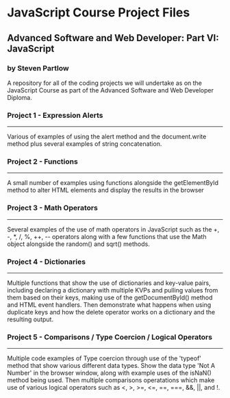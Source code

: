 # JavaScript Course Project Files
## Advanced Software and Web Developer: Part VI: JavaScript
### by Steven Partlow

A repository for all of the coding projects we will undertake as on the JavaScript Course as part of the Advanced Software and Web Developer Diploma.
### Project 1 - Expression Alerts
---
Various of examples of using the alert method and the document.write method plus several examples of string concatenation.

### Project 2 - Functions
---
A small number of examples using functions alongside the getElementById method to alter HTML elements and display the results in the browser

### Project 3 - Math Operators
---
Several examples of the use of math operators in JavaScript such as the +, -, *, /, %, ++, -- operators along with a few functions that use the Math object alongside the random() and sqrt() methods.

### Project 4 - Dictionaries
---
Multiple functions that show the use of dictionaries and key-value pairs, including declaring a dictionary with multiple KVPs and pulling values from them based on their keys, making use of the getDocumentById() method and HTML event handlers. Then demonstrate what happens when using duplicate keys and how the delete operator works on a dictionary and the resulting output.

### Project 5 - Comparisons / Type Coercion / Logical Operators
---
Multiple code examples of Type coercion through use of the 'typeof' method that show various different data types. Show the data type 'Not A Number' in the browser window, along with example uses of the isNaN() method being used. Then multiple comparisons operatations which make use of various logical operators such as <, >, >=, <=, ==, ===, &&, ||, and !.
